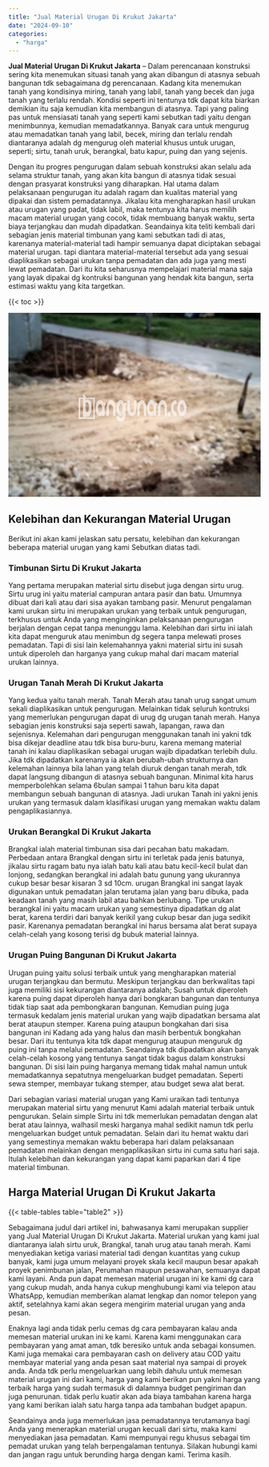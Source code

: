 ```yaml
---
title: "Jual Material Urugan Di Krukut Jakarta"
date: "2024-09-10"
categories: 
  - "harga"
---
```


**Jual Material Urugan Di Krukut Jakarta** – Dalam perencanaan konstruksi sering kita menemukan situasi tanah yang akan dibangun di atasnya sebuah bangunan tdk sebagaimana dg perencanaan. Kadang kita menemukan tanah yang kondisinya miring, tanah yang labil, tanah yang becek dan juga tanah yang terlalu rendah. Kondisi seperti ini tentunya tdk dapat kita biarkan demikian itu saja kemudian kita membangun di atasnya. Tapi yang paling pas untuk mensiasati tanah yang seperti kami sebutkan tadi yaitu dengan menimbunnya, kemudian memadatkannya. Banyak cara untuk mengurug atau memadatkan tanah yang labil, becek, miring dan terlalu rendah diantaranya adalah dg mengurug oleh material khusus untuk urugan, seperti; sirtu, tanah uruk, berangkal, batu kapur, puing dan yang sejenis.

Dengan itu progres pengurugan dalam sebuah konstruksi akan selalu ada selama struktur tanah, yang akan kita bangun di atasnya tidak sesuai dengan prasyarat konstruksi yang diharapkan. Hal utama dalam pelaksanaan pengurugan itu adalah ragam dan kualitas material yang dipakai dan sistem pemadatannya. Jikalau kita mengharapkan hasil urukan atau urugan yang padat, tidak labil, maka tentunya kita harus memilih macam material urugan yang cocok, tidak membuang banyak waktu, serta biaya terjangkau dan mudah dipadatkan. Seandainya kita teliti kembali dari sebagian jenis material timbunan yang kami sebutkan tadi di atas, karenanya material-material tadi hampir semuanya dapat diciptakan sebagai material urugan. tapi diantara material-material tersebut ada yang sesuai diaplikasikan sebagai urukan tanpa pemadatan dan ada juga yang mesti lewat pemadatan. Dari itu kita seharusnya mempelajari material mana saja yang layak dipakai dg kontruksi bangunan yang hendak kita bangun, serta estimasi waktu yang kita targetkan.

{{< toc >}}

![Jual Material Urugan Di Krukut Jakarta](/images/jual-urugan-07.png)

## Kelebihan dan Kekurangan Material Urugan

Berikut ini akan kami jelaskan satu persatu, kelebihan dan kekurangan beberapa material urugan yang kami Sebutkan diatas tadi.

### Timbunan Sirtu Di Krukut Jakarta

Yang pertama merupakan material sirtu disebut juga dengan sirtu urug. Sirtu urug ini yaitu material campuran antara pasir dan batu. Umumnya dibuat dari kali atau dari sisa ayakan tambang pasir. Menurut pengalaman kami urukan sirtu ini merupakan urukan yang terbaik untuk pengurugan, terkhusus untuk Anda yang menginginkan pelaksanaan pengurugan berjalan dengan cepat tanpa menunggu lama. Kelebihan dari sirtu ini ialah kita dapat menguruk atau menimbun dg segera tanpa melewati proses pemadatan. Tapi di sisi lain kelemahannya yakni material sirtu ini susah untuk diperoleh dan harganya yang cukup mahal dari macam material urukan lainnya.

### Urugan Tanah Merah Di Krukut Jakarta

Yang kedua yaitu tanah merah. Tanah Merah atau tanah urug sangat umum sekali diaplikasikan untuk pengurugan. Melainkan tidak seluruh kontruksi yang memerlukan pengurugan dapat di urug dg urugan tanah merah. Hanya sebagian jenis konstruksi saja seperti sawah, lapangan, rawa dan sejenisnya. Kelemahan dari pengurugan menggunakan tanah ini yakni tdk bisa dikejar deadline atau tdk bisa buru-buru, karena memang material tanah ini kalau diaplikasikan sebagai urugan wajib dipadatkan terlebih dulu. Jika tdk dipadatkan karenanya ia akan berubah-ubah strukturnya dan kelemahan lainnya bila lahan yang telah diuruk dengan tanah merah, tdk dapat langsung dibangun di atasnya sebuah bangunan. Minimal kita harus memperbolehkan selama 6bulan sampai 1 tahun baru kita dapat membangun sebuah bangunan di atasnya. Jadi urukan Tanah ini yakni jenis urukan yang termasuk dalam klasifikasi urugan yang memakan waktu dalam pengaplikasiannya.

### Urukan Berangkal Di Krukut Jakarta

Brangkal ialah material timbunan sisa dari pecahan batu makadam. Perbedaan antara Brangkal dengan sirtu ini terletak pada jenis batunya, jikalau sirtu ragam batu nya ialah batu kali atau batu kecil-kecil bulat dan lonjong, sedangkan berangkal ini adalah batu gunung yang ukurannya cukup besar besar kisaran 3 sd 10cm. urugan Brangkal ini sangat layak digunakan untuk pemadatan jalan terutama jalan yang baru dibuka, pada keadaan tanah yang masih labil atau bahkan berlubang. Tipe urukan berangkal ini yaitu macam urukan yang semestinya dipadatkan dg alat berat, karena terdiri dari banyak kerikil yang cukup besar dan juga sedikit pasir. Karenanya pemadatan berangkal ini harus bersama alat berat supaya celah-celah yang kosong terisi dg bubuk material lainnya.

### Urugan Puing Bangunan Di Krukut Jakarta

Urugan puing yaitu solusi terbaik untuk yang mengharapkan material urugan terjangkau dan bermutu. Meskipun terjangkau dan berkwalitas tapi juga memiliki sisi kekurangan diantaranya adalah; Susah untuk diperoleh karena puing dapat diperoleh hanya dari bongkaran bangunan dan tentunya tidak tiap saat ada pembongkaran bangunan. Kemudian puing juga termasuk kedalam jenis material urukan yang wajib dipadatkan bersama alat berat ataupun stemper. Karena puing ataupun bongkahan dari sisa bangunan ini Kadang ada yang halus dan masih berbentuk bongkahan besar. Dari itu tentunya kita tdk dapat mengurug ataupun menguruk dg puing ini tanpa melalui pemadatan. Seandainya tdk dipadatkan akan banyak celah-celah kosong yang tentunya sangat tidak bagus dalam konstruksi bangunan. Di sisi lain puing harganya memang tidak mahal namun untuk memadatkannya sepatutnya mengeluarkan budget pemadatan. Seperti sewa stemper, membayar tukang stemper, atau budget sewa alat berat.

Dari sebagian variasi material urugan yang Kami uraikan tadi tentunya merupakan material sirtu yang menurut Kami adalah material terbaik untuk pengurukan. Selain simple Sirtu ini tdk memerlukan pemadatan dengan alat berat atau lainnya, walhasil meski harganya mahal sedikit namun tdk perlu mengeluarkan budget untuk pemadatan. Selain dari itu hemat waktu dari yang semestinya memakan waktu beberapa hari dalam pelaksanaan pemadatan melainkan dengan mengaplikasikan sirtu ini cuma satu hari saja. Itulah kelebihan dan kekurangan yang dapat kami paparkan dari 4 tipe material timbunan.

## Harga Material Urugan Di Krukut Jakarta

{{< table-tables table="table2" >}}

Sebagaimana judul dari artikel ini, bahwasanya kami merupakan supplier yang Jual Material Urugan Di Krukut Jakarta. Material urukan yang kami jual diantaranya ialah sirtu uruk, Brangkal, tanah urug atau tanah merah. Kami menyediakan ketiga variasi material tadi dengan kuantitas yang cukup banyak, kami juga umum melayani proyek skala kecil maupun besar apakah proyek penimbunan jalan, Perumahan maupun pesawahan, semuanya dapat kami layani. Anda pun dapat memesan material urugan ini ke kami dg cara yang cukup mudah, anda hanya cukup menghubungi kami via telepon atau WhatsApp, kemudian memberikan alamat lengkap dan nomor telepon yang aktif, setelahnya kami akan segera mengirim material urugan yang anda pesan.

Enaknya lagi anda tidak perlu cemas dg cara pembayaran kalau anda memesan material urukan ini ke kami. Karena kami menggunakan cara pembayaran yang amat aman, tdk beresiko untuk anda sebagai konsumen. Kami juga memakai cara pembayaran cash on delivery atau COD yaitu membayar material yang anda pesan saat material nya sampai di proyek anda. Anda tdk perlu mengeluarkan uang lebih dahulu untuk memesan material urugan ini dari kami, harga yang kami berikan pun yakni harga yang terbaik harga yang sudah termasuk di dalamnya budget pengiriman dan juga penurunan. tidak perlu kuatir akan ada biaya tambahan karena harga yang kami berikan ialah satu harga tanpa ada tambahan budget apapun.

Seandainya anda juga memerlukan jasa pemadatannya terutamanya bagi Anda yang menerapkan material urugan kecuali dari sirtu, maka kami menyediakan jasa pemadatan. Kami mempunyai regu khusus sebagai tim pemadat urukan yang telah berpengalaman tentunya. Silakan hubungi kami dan jangan ragu untuk berunding harga dengan kami. Terima kasih.
